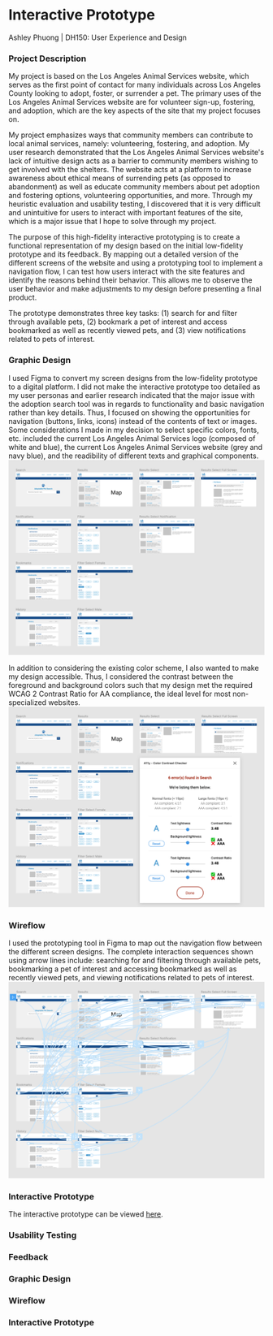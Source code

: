 # Interactive Prototype
Ashley Phuong | DH150: User Experience and Design

### Project Description
My project is based on the Los Angeles Animal Services website, which serves as the first point of contact for many individuals across Los Angeles County looking to adopt, foster, or surrender a pet. The primary uses of the Los Angeles Animal Services website are for volunteer sign-up, fostering, and adoption, which are the key aspects of the site that my project focuses on.

My project emphasizes ways that community members can contribute to local animal services, namely: volunteering, fostering, and adoption. My user research demonstrated that the Los Angeles Animal Services website's lack of intuitive design acts as a barrier to community members wishing to get involved with the shelters. The website acts at a platform to increase awareness about ethical means of surrending pets (as opposed to abandonment) as well as educate community members about pet adoption and fostering options, volunteering opportunities, and more. Through my heuristic evaluation and usability testing, I discovered that it is very difficult and unintuitive for users to interact with important features of the site, which is a major issue that I hope to solve through my project.

The purpose of this high-fidelity interactive prototyping is to create a functional representation of my design based on the initial low-fidelity prototype and its feedback. By mapping out a detailed version of the different screens of the website and using a prototyping tool to implement a navigation flow, I can test how users interact with the site features and identify the reasons behind their behavior. This allows me to observe the user behavior and make adjustments to my design before presenting a final product.

The prototype demonstrates three key tasks: (1) search for and filter through available pets, (2) bookmark a pet of interest and access bookmarked as well as recently viewed pets, and (3) view notifications related to pets of interest.

### Graphic Design
I used Figma to convert my screen designs from the low-fidelity prototype to a digital platform. I did not make the interactive prototype too detailed as my user personas and earlier research indicated that the major issue with the adoption search tool was in regards to functionality and basic navigation rather than key details. Thus, I focused on showing the opportunities for navigation (buttons, links, icons) instead of the contents of text or images. Some considerations I made in my decision to select specific colors, fonts, etc. included the current Los Angeles Animal Services logo (composed of white and blue), the current Los Angeles Animal Services website (grey and navy blue), and the readibility of different texts and graphical components.
![Wireframes](/Wireframes_Figma.png)

In addition to considering the existing color scheme, I also wanted to make my design accessible. Thus, I considered the contrast between the foreground and background colors such that my design met the required WCAG 2 Contrast Ratio for AA compliance, the ideal level for most non-specialized websites.
![Accessibility](/Accessibility.png)

### Wireflow
I used the prototyping tool in Figma to map out the navigation flow between the different screen designs. The complete interaction sequences shown using arrow lines include: searching for and filtering through available pets, bookmarking a pet of interest and accessing bookmarked as well as recently viewed pets, and viewing notifications related to pets of interest.
![Wireflow](/Wireflow_Figma.png)

### Interactive Prototype
The interactive prototype can be viewed [here](https://www.figma.com/file/tiAJdPLosptJ5utSgLDpmk/Los-Angeles-Animal-Services?node-id=0%3A1).

### Usability Testing

### Feedback

### Graphic Design

### Wireflow

### Interactive Prototype

